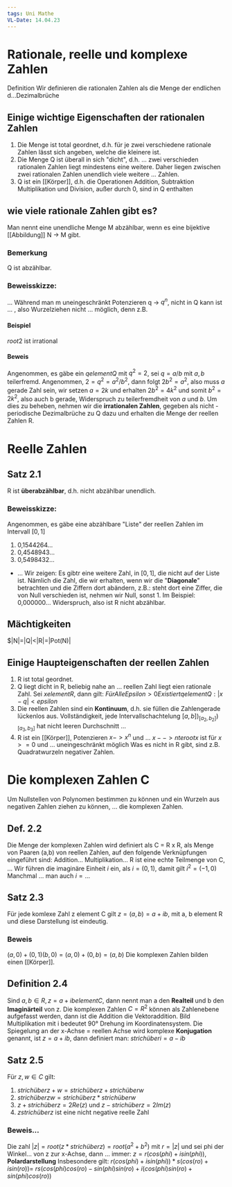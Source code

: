 ```yaml
---
tags: Uni Mathe
VL-Date: 14.04.23
---
```

# Rationale, reelle und komplexe Zahlen

Definition
Wir definieren die rationalen Zahlen als die Menge der endlichen d...Dezimalbrüche

## Einige wichtige Eigenschaften der rationalen Zahlen

1. Die Menge ist total geordnet, d.h. für je zwei verschiedene rationale Zahlen lässt sich angeben, welche die kleinere ist.
2. Die Menge Q ist überall in sich "dicht", d.h. ... zwei verschieden rationalen Zahlen liegt mindestens eine weitere. Daher liegen zwischen zwei rationalen Zahlen unendlich viele weitere ... Zahlen.
3. Q ist ein [[Körper]], d.h. die Operationen Addition, Subtraktion Multiplikation und Division, außer durch 0, sind in Q enthalten
## wie viele rationale Zahlen gibt es?

Man nennt eine unendliche Menge M abzählbar, wenn es eine bijektive [[Abbildung]] N -> M gibt.
### Bemerkung
Q ist abzählbar.
### Beweisskizze:
...
Während man m uneingeschränkt Potenzieren q -> $q^n$, nicht in Q kann ist ... , also Wurzelziehen nicht ... möglich, denn z.B.
#### Beispiel
$root{2}$ ist irrational
#### Beweis
Angenommen, es gäbe ein $q element Q$ mit $q^2 = 2$, sei $q = a/b$ mit $a, b$ teilerfremd. Angenommen, $2=q^2=a^2/b^2$, dann folgt $2b^2=a^2$, also muss $a$ gerade Zahl sein, wir setzen $a= 2k$ und erhalten $2b^2=4k^2$ und somit $b^2=2k^2$, also auch b gerade, Widerspruch zu teilerfremdheit von $a$ und $b$.
Um dies zu beheben, nehmen wir die __irrationalen Zahlen__, gegeben als nicht -periodische Dezimalbrüche zu Q dazu und erhalten die Menge der reellen Zahlen R.
# Reelle Zahlen
## Satz 2.1
R ist __überabzählbar__, d.h. nicht abzählbar unendlich.
### Beweisskizze: 
Angenommen, es gäbe eine abzählbare "Liste" der reellen Zahlen im Intervall $[0,1]$ 
1. 0,1544264...
2. 0,4548943...
3. 0,5498432...
- ...
Wir zeigen: Es gibtr eine weitere Zahl, in $[0,1]$, die nicht auf der Liste ist. Nämlich die Zahl, die wir erhalten, wenn wir die "__Diagonale__" betrachten und die Ziffern dort abändern, z.B.: steht dort eine Ziffer, die von Null verschieden ist, nehmen wir Null, sonst 1.
Im Beispiel: 0,000000...
Widerspruch, also ist R nicht abzählbar.
## Mächtigkeiten
$|N|=|Q|<|R|=|Pot(N)|
## Einige Haupteigenschaften der reellen Zahlen
1. R ist total geordnet.
2. Q liegt dicht in R, beliebig nahe an ... reellen Zahl liegt eien rationale Zahl. Sei $xelementR$, dann gilt: $FürAlleEpsilon>0ExistiertqelementQ: |x-q|<epsilon$ 
3. Die reellen Zahlen sind ein __Kontinuum__, d.h. sie füllen die Zahlengerade lückenlos aus. Vollständigkeit, jede Intervallschachtelung $[a,b] )_ [a_2, b_2] )_ [a_3, b_3]$ hat nicht leeren Durchschnitt ...
4. R ist ein [[Körper]], Potenzieren $x->x^n$ und ... $x-->nteroot{x}$ ist für $x>=0$ und ... uneingeschränkt möglich
Was es nicht in R gibt, sind z.B. Quadratwurzeln negativer Zahlen.
# Die komplexen Zahlen C
Um Nullstellen von Polynomen bestimmen zu können und ein Wurzeln aus negativen Zahlen ziehen zu können, ... die komplexen Zahlen.
## Def. 2.2
Die Menge der komplexen Zahlen wird definiert als C = R x R, als Menge von Paaren (a,b) von reellen Zahlen, auf den folgende Verknüpfungen eingeführt sind:
Addition...
Multiplikation...
R ist eine echte Teilmenge von C, ...
Wir führen die imaginäre Einheit $i$ ein, als $i=(0,1)$, damit gilt $i^2=(-1,0)$
Manchmal ... man auch $i=...$
## Satz 2.3
Für jede komlexe Zahl z element C gilt $z = (a,b) = a + ib$, mit a, b element R und diese Darstellung ist eindeutig.
### Beweis
$(a,0)+(0,1)(b,0)=(a,0)+(0,b)=(a,b)$
Die komplexen Zahlen bilden einen [[Körper]].
## Definition 2.4
Sind $a,b \in R, z = a+ib element C$, dann nennt man a den __Realteil__ und b den __Imaginärteil__ von z.
Die komplexen Zahlen $C=R^2$ können als Zahlenebene aufgefasst werden, dann ist die Addition die Vektoraddition.
Bild
Multiplikation mit i bedeutet 90° Drehung im Koordinatensystem.
Die Spiegelung an der x-Achse = reellen Achse wird komplexe __Konjugation__ genannt, ist $z=a+ib$, dann definiert man:
$strichüberi = a-ib$ 
## Satz 2.5
Für $z,w \in C$ gilt:
1. $strichüberz+w = strichüberz + strichüberw$
2. $strichüberzw = strichüberz * strichüberw$ 
3. $z + strichüberz = 2Re(z)$ und $z - strichüberz = 2Im(z)$
4. $zstrichüberz$ ist eine nicht negative reelle Zahl
### Beweis...
Die zahl $|z| = root(z*strichüberz) = root(a^2+ b^2)$ mit $r=|z|$ und sei phi der Winkel... von z zur x-Achse, dann ... immer:
$z = r(cos(phi) + i sin(phi))$, __Polardarstellung__
Insbesondere gilt:
$r(cos(phi)+ i sin(phi)) * s(cos(ro) + i sin(ro)) =$
$rs(cos(phi)cos(ro) - sin(phi)sin(ro) + i (cos(phi)sin(ro)+sin(phi)cos(ro))$ 
